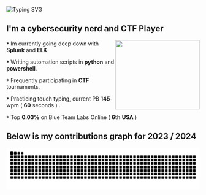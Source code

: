 ![Typing SVG](https://readme-typing-svg.demolab.com/?font=Pixelify+Sans&size=32&duration=2600&pause=1000&color=bcbcf2&random=false&width=435&lines=Welcome+to+my+profile+!)

## I'm a cybersecurity nerd and CTF Player 
<p1>
  <img height="180" width="220" align="right" src="https://github.com/0x157/0x157/assets/102762345/045bdd0b-e764-4349-92f1-e959cdc29878" >  
</p1>

**`*`** Im currently going deep down with **Splunk** and **ELK**.

**`*`** Writing automation scripts in **python** and **powershell**.

**`*`** Frequently participating in **CTF** tournaments.

**`*`** Practicing touch typing, current PB **145**-wpm ( **60** seconds ) .

**`*`** Top **0.03%** on Blue Team Labs Online ( **6th** **USA** )

## Below is my contributions graph for 2023 / 2024
![Snake animation](https://github.com/0x157/0x157/blob/output/github-contribution-grid-snake-dark.svg)


